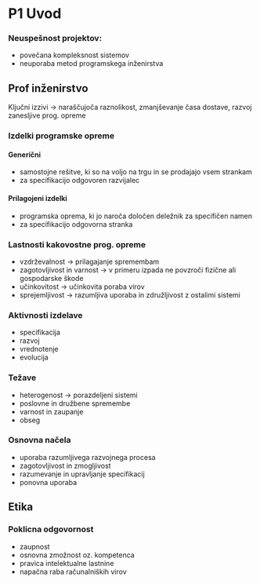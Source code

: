 # P1 Uvod

### Neuspešnost projektov:
- povečana kompleksnost sistemov
- neuporaba metod programskega inženirstva

## Prof inženirstvo
Ključni izzivi -> naraščujoča raznolikost, zmanjševanje časa dostave, razvoj zanesljive prog. opreme

### Izdelki programske opreme

#### Generični
- samostojne rešitve, ki so na voljo na trgu in se prodajajo vsem strankam
- za specifikacijo odgovoren razvijalec

#### Prilagojeni izdelki
- programska oprema, ki jo naroča določen deležnik za specifičen namen
- za specifikacijo odgovorna stranka

### Lastnosti kakovostne prog. opreme
- vzdrževalnost -> prilagajanje spremembam
- zagotovljivost in varnost -> v primeru izpada ne povzroči fizične ali gospodarske škode
- učinkovitost -> učinkovita poraba virov
- sprejemljivost -> razumljiva uporaba in združljivost z ostalimi sistemi 

### Aktivnosti izdelave
- specifikacija
- razvoj
- vrednotenje
- evolucija

### Težave 
- heterogenost -> porazdeljeni sistemi
- poslovne in družbene spremembe
- varnost in zaupanje
- obseg

### Osnovna načela
- uporaba razumljivega razvojnega procesa
- zagotovljivost in zmogljivost
- razumevanje in upravljanje specifikacij
- ponovna uporaba

## Etika

### Poklicna odgovornost
- zaupnost
- osnovna zmožnost oz. kompetenca
- pravica intelektualne lastnine
- napačna raba računalniških virov